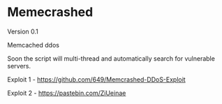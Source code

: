 # Memecrashed
Version 0.1

Memcached ddos

Soon the script will multi-thread and automatically search for vulnerable servers.

Exploit 1 - https://github.com/649/Memcrashed-DDoS-Exploit

Exploit 2 - https://pastebin.com/ZiUeinae
